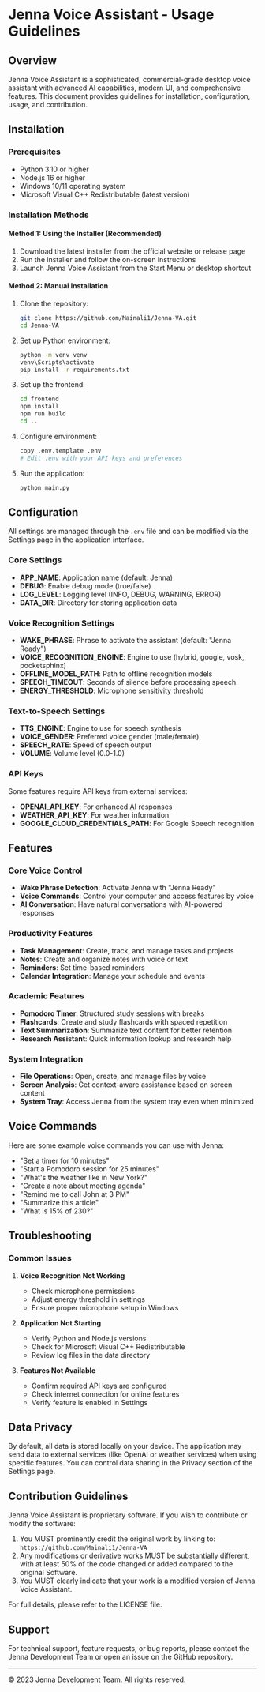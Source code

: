 # Jenna Voice Assistant - Usage Guidelines

## Overview

Jenna Voice Assistant is a sophisticated, commercial-grade desktop voice assistant with advanced AI capabilities, modern UI, and comprehensive features. This document provides guidelines for installation, configuration, usage, and contribution.

## Installation

### Prerequisites

- Python 3.10 or higher
- Node.js 16 or higher
- Windows 10/11 operating system
- Microsoft Visual C++ Redistributable (latest version)

### Installation Methods

#### Method 1: Using the Installer (Recommended)

1. Download the latest installer from the official website or release page
2. Run the installer and follow the on-screen instructions
3. Launch Jenna Voice Assistant from the Start Menu or desktop shortcut

#### Method 2: Manual Installation

1. Clone the repository:
   ```bash
   git clone https://github.com/Mainali1/Jenna-VA.git
   cd Jenna-VA
   ```

2. Set up Python environment:
   ```bash
   python -m venv venv
   venv\Scripts\activate
   pip install -r requirements.txt
   ```

3. Set up the frontend:
   ```bash
   cd frontend
   npm install
   npm run build
   cd ..
   ```

4. Configure environment:
   ```bash
   copy .env.template .env
   # Edit .env with your API keys and preferences
   ```

5. Run the application:
   ```bash
   python main.py
   ```

## Configuration

All settings are managed through the `.env` file and can be modified via the Settings page in the application interface.

### Core Settings

- **APP_NAME**: Application name (default: Jenna)
- **DEBUG**: Enable debug mode (true/false)
- **LOG_LEVEL**: Logging level (INFO, DEBUG, WARNING, ERROR)
- **DATA_DIR**: Directory for storing application data

### Voice Recognition Settings

- **WAKE_PHRASE**: Phrase to activate the assistant (default: "Jenna Ready")
- **VOICE_RECOGNITION_ENGINE**: Engine to use (hybrid, google, vosk, pocketsphinx)
- **OFFLINE_MODEL_PATH**: Path to offline recognition models
- **SPEECH_TIMEOUT**: Seconds of silence before processing speech
- **ENERGY_THRESHOLD**: Microphone sensitivity threshold

### Text-to-Speech Settings

- **TTS_ENGINE**: Engine to use for speech synthesis
- **VOICE_GENDER**: Preferred voice gender (male/female)
- **SPEECH_RATE**: Speed of speech output
- **VOLUME**: Volume level (0.0-1.0)

### API Keys

Some features require API keys from external services:

- **OPENAI_API_KEY**: For enhanced AI responses
- **WEATHER_API_KEY**: For weather information
- **GOOGLE_CLOUD_CREDENTIALS_PATH**: For Google Speech recognition

## Features

### Core Voice Control

- **Wake Phrase Detection**: Activate Jenna with "Jenna Ready"
- **Voice Commands**: Control your computer and access features by voice
- **AI Conversation**: Have natural conversations with AI-powered responses

### Productivity Features

- **Task Management**: Create, track, and manage tasks and projects
- **Notes**: Create and organize notes with voice or text
- **Reminders**: Set time-based reminders
- **Calendar Integration**: Manage your schedule and events

### Academic Features

- **Pomodoro Timer**: Structured study sessions with breaks
- **Flashcards**: Create and study flashcards with spaced repetition
- **Text Summarization**: Summarize text content for better retention
- **Research Assistant**: Quick information lookup and research help

### System Integration

- **File Operations**: Open, create, and manage files by voice
- **Screen Analysis**: Get context-aware assistance based on screen content
- **System Tray**: Access Jenna from the system tray even when minimized

## Voice Commands

Here are some example voice commands you can use with Jenna:

- "Set a timer for 10 minutes"
- "Start a Pomodoro session for 25 minutes"
- "What's the weather like in New York?"
- "Create a note about meeting agenda"
- "Remind me to call John at 3 PM"
- "Summarize this article"
- "What is 15% of 230?"

## Troubleshooting

### Common Issues

1. **Voice Recognition Not Working**
   - Check microphone permissions
   - Adjust energy threshold in settings
   - Ensure proper microphone setup in Windows

2. **Application Not Starting**
   - Verify Python and Node.js versions
   - Check for Microsoft Visual C++ Redistributable
   - Review log files in the data directory

3. **Features Not Available**
   - Confirm required API keys are configured
   - Check internet connection for online features
   - Verify feature is enabled in Settings

## Data Privacy

By default, all data is stored locally on your device. The application may send data to external services (like OpenAI or weather services) when using specific features. You can control data sharing in the Privacy section of the Settings page.

## Contribution Guidelines

Jenna Voice Assistant is proprietary software. If you wish to contribute or modify the software:

1. You MUST prominently credit the original work by linking to: `https://github.com/Mainali1/Jenna-VA`
2. Any modifications or derivative works MUST be substantially different, with at least 50% of the code changed or added compared to the original Software.
3. You MUST clearly indicate that your work is a modified version of Jenna Voice Assistant.

For full details, please refer to the LICENSE file.

## Support

For technical support, feature requests, or bug reports, please contact the Jenna Development Team or open an issue on the GitHub repository.

---

© 2023 Jenna Development Team. All rights reserved.